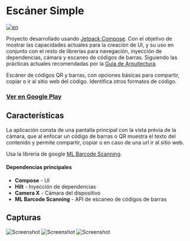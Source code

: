 # Escáner Simple
[![en](https://img.shields.io/badge/lang-en-red.svg)](https://github.com/Shadowsvl/Simple-Scanner/blob/develop/README.en.md)

Proyecto desarrollado usando [Jetpack Compose](https://developer.android.com/jetpack/compose). Con el objetivo de mostrar las capacidades actuales para la creación de UI, y su uso en conjunto con el resto de librerías para navegación, inyección de dependencias, cámara y escaneo de códigos de barras. Siguiendo las prácticas actuales recomendadas por la [Guía de Arquitectura](https://developer.android.com/topic/architecture).

Escáner de códigos QR y barras, con opciones básicas para compartir, copiar o ir al sitio web del código.
Identifica otros formatos de código.

### [Ver en Google Play](https://play.google.com/store/apps/details?id=com.heka.simplescanner)

## Características

La aplicación consta de una pantalla principal con la vista prévia de la cámara, que al enfocar un código de barras o QR muestra el texto del contenido y permite compartir, copiar o en caso de una url ir al sitio web.

Usa la librería de google [ML Barcode Scanning](https://developers.google.com/ml-kit/vision/barcode-scanning).

#### Dependencias principales
* **Compose** - UI
* **Hilt** - Inyección de dependencias
* **Camera X** - Cámara del dispositivo
* **ML Barcode Scanning** - API de escaneo de códigos de barras

## Capturas

<img src="https://drive.google.com/uc?id=1H_VQ_qNf0LjflnXqeBjqZjGYgE39OeeR" alt="Screenshot">
<img src="https://drive.google.com/uc?id=1SVqerGgmtAvHWYaLAFuetRuLEFMQHX4k" alt="Screenshot">
<img src="https://drive.google.com/uc?id=17wv_i7MIPJlSUE58ZOw3HffwPyHWzpwr" alt="Screenshot">